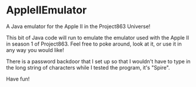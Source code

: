 # AppleIIEmulator
A Java emulator for the Apple II in the Project863 Universe!

This bit of Java code will run to emulate the emulator used with the Apple II in season 1 of Project863. 
  Feel free to poke around, look at it, or use it in any way you would like!

There is a password backdoor that I set up so that I wouldn't have to type in the long string of characters while I tested the program, it's "Spire".

Have fun!
